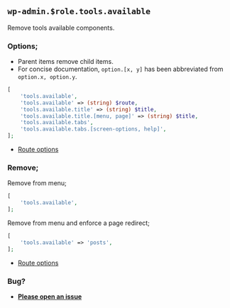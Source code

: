 ## `wp-admin.$role.tools.available`

Remove tools available components.

### Options;

* Parent items remove child items. 
* For concise documentation, `option.[x, y]` has been abbreviated from `option.x, option.y`.

```php
[
    'tools.available',
    'tools.available' => (string) $route,
    'tools.available.title' => (string) $title,
    'tools.available.title.[menu, page]' => (string) $title,
    'tools.available.tabs',
    'tools.available.tabs.[screen-options, help]',
];
```

* [Route options](../route-options.md)

### Remove;

Remove from menu;

```php
[
    'tools.available',
];
```

Remove from menu and enforce a page redirect;

```php
[
    'tools.available' => 'posts',
];
```

* [Route options](../route-options.md)

### Bug?

* **[Please open an issue](https://github.com/soberwp/intervention/issues/new?title=[wp-admin.tools.available]&labels=bug&assignees=darrenjacoby)**
